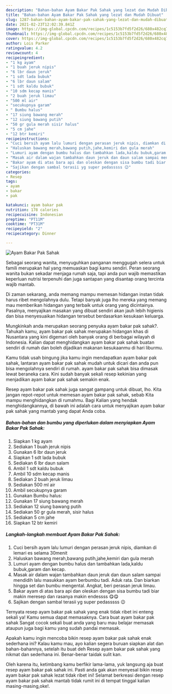 ```yaml
---
description: "Bahan-bahan Ayam Bakar Pak Sahak yang lezat dan Mudah Dibuat"
title: "Bahan-bahan Ayam Bakar Pak Sahak yang lezat dan Mudah Dibuat"
slug: 1287-bahan-bahan-ayam-bakar-pak-sahak-yang-lezat-dan-mudah-dibuat
date: 2021-02-23T12:02:39.841Z
image: https://img-global.cpcdn.com/recipes/1c5153b7fd5f2d26/680x482cq70/ayam-bakar-pak-sahak-foto-resep-utama.jpg
thumbnail: https://img-global.cpcdn.com/recipes/1c5153b7fd5f2d26/680x482cq70/ayam-bakar-pak-sahak-foto-resep-utama.jpg
cover: https://img-global.cpcdn.com/recipes/1c5153b7fd5f2d26/680x482cq70/ayam-bakar-pak-sahak-foto-resep-utama.jpg
author: Lois Parker
ratingvalue: 4.2
reviewcount: 4
recipeingredient:
- "1 kg ayam"
- "1 buah jeruk nipis"
- "6 lbr daun jeruk"
- "1 sdt lada bubuk"
- "6 lbr daun salam"
- "1 sdt kaldu bubuk"
- "10 sdm kecap manis"
- "2 buah jeruk limau"
- "500 ml air"
- "secukupnya garam"
- " Bumbu halus"
- "17 siung bawang merah"
- "12 siung bawang putih"
- "50 gr gula merah sisir halus"
- "5 cm jahe"
- "12 btr kemiri"
recipeinstructions:
- "Cuci bersih ayam lalu lumuri dengan perasan jeruk nipis, diamkan di lemari es selama 30menit"
- "Haluskan bawang merah,bawang putih,jahe,kemiri dan gula merah"
- "Lumuri ayam dengan bumbu halus dan tambahkan lada,kaldu bubuk,garam dan kecap."
- "Masak air dalam wajan tambahkan daun jeruk dan daun salam sampai mendidih lalu masukkan ayam berbumbu tadi. Aduk rata. Dan biarkan hingga set dan bumbu mengental. Angkat, beri perasan jeruk limau."
- "Bakar ayam di atas bara api dan oleskan dengan sisa bumbu tadi biar makin meresep dan rasanya makin endessss 😋😋"
- "Sajikan dengan sambal terasii yg super pedasssss 😉"
categories:
- Resep
tags:
- ayam
- bakar
- pak

katakunci: ayam bakar pak 
nutrition: 178 calories
recipecuisine: Indonesian
preptime: "PT11M"
cooktime: "PT31M"
recipeyield: "2"
recipecategory: Dinner

---
```



![Ayam Bakar Pak Sahak](https://img-global.cpcdn.com/recipes/1c5153b7fd5f2d26/680x482cq70/ayam-bakar-pak-sahak-foto-resep-utama.jpg)

Sebagai seorang wanita, menyuguhkan panganan menggugah selera untuk famili merupakan hal yang memuaskan bagi kamu sendiri. Peran seorang  wanita bukan sekadar menjaga rumah saja, tapi anda pun wajib memastikan keperluan nutrisi terpenuhi dan juga santapan yang disantap orang tercinta wajib mantab.

Di zaman  sekarang, anda memang mampu memesan hidangan instan tidak harus ribet mengolahnya dulu. Tetapi banyak juga lho mereka yang memang mau memberikan hidangan yang terbaik untuk orang yang dicintainya. Pasalnya, menyajikan masakan yang dibuat sendiri akan jauh lebih higienis dan bisa menyesuaikan hidangan tersebut berdasarkan kesukaan keluarga. 



Mungkinkah anda merupakan seorang penyuka ayam bakar pak sahak?. Tahukah kamu, ayam bakar pak sahak merupakan hidangan khas di Nusantara yang kini digemari oleh banyak orang di berbagai wilayah di Indonesia. Kalian dapat menghidangkan ayam bakar pak sahak buatan sendiri di rumah dan boleh dijadikan makanan kesukaanmu di hari liburmu.

Kamu tidak usah bingung jika kamu ingin mendapatkan ayam bakar pak sahak, lantaran ayam bakar pak sahak mudah untuk dicari dan anda pun bisa mengolahnya sendiri di rumah. ayam bakar pak sahak bisa dimasak lewat beraneka cara. Kini sudah banyak sekali resep kekinian yang menjadikan ayam bakar pak sahak semakin enak.

Resep ayam bakar pak sahak juga sangat gampang untuk dibuat, lho. Kita jangan repot-repot untuk memesan ayam bakar pak sahak, sebab Kita mampu menghidangkan di rumahmu. Bagi Kalian yang hendak menghidangkannya, di bawah ini adalah cara untuk menyajikan ayam bakar pak sahak yang mantab yang dapat Anda coba.

<!--inarticleads1-->

##### Bahan-bahan dan bumbu yang diperlukan dalam menyiapkan Ayam Bakar Pak Sahak:

1. Siapkan 1 kg ayam
1. Sediakan 1 buah jeruk nipis
1. Gunakan 6 lbr daun jeruk
1. Siapkan 1 sdt lada bubuk
1. Sediakan 6 lbr daun salam
1. Ambil 1 sdt kaldu bubuk
1. Ambil 10 sdm kecap manis
1. Sediakan 2 buah jeruk limau
1. Sediakan 500 ml air
1. Ambil secukupnya garam
1. Gunakan  Bumbu halus:
1. Gunakan 17 siung bawang merah
1. Sediakan 12 siung bawang putih
1. Sediakan 50 gr gula merah, sisir halus
1. Sediakan 5 cm jahe
1. Siapkan 12 btr kemiri




<!--inarticleads2-->

##### Langkah-langkah membuat Ayam Bakar Pak Sahak:

1. Cuci bersih ayam lalu lumuri dengan perasan jeruk nipis, diamkan di lemari es selama 30menit
1. Haluskan bawang merah,bawang putih,jahe,kemiri dan gula merah
1. Lumuri ayam dengan bumbu halus dan tambahkan lada,kaldu bubuk,garam dan kecap.
1. Masak air dalam wajan tambahkan daun jeruk dan daun salam sampai mendidih lalu masukkan ayam berbumbu tadi. Aduk rata. Dan biarkan hingga set dan bumbu mengental. Angkat, beri perasan jeruk limau.
1. Bakar ayam di atas bara api dan oleskan dengan sisa bumbu tadi biar makin meresep dan rasanya makin endessss 😋😋
1. Sajikan dengan sambal terasii yg super pedasssss 😉




Ternyata resep ayam bakar pak sahak yang enak tidak ribet ini enteng sekali ya! Kamu semua dapat memasaknya. Cara buat ayam bakar pak sahak Sangat cocok sekali buat anda yang baru mau belajar memasak ataupun juga bagi kamu yang sudah pandai memasak.

Apakah kamu ingin mencoba bikin resep ayam bakar pak sahak enak sederhana ini? Kalau kamu mau, ayo kalian segera buruan siapkan alat dan bahan-bahannya, setelah itu buat deh Resep ayam bakar pak sahak yang nikmat dan sederhana ini. Benar-benar taidak sulit kan. 

Oleh karena itu, ketimbang kamu berfikir lama-lama, yuk langsung aja buat resep ayam bakar pak sahak ini. Pasti anda gak akan menyesal bikin resep ayam bakar pak sahak lezat tidak ribet ini! Selamat berkreasi dengan resep ayam bakar pak sahak mantab tidak rumit ini di tempat tinggal kalian masing-masing,oke!.

